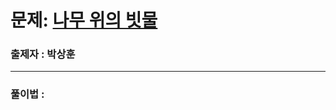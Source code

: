 # 문제: [나무 위의 빗물][link]

[link]: https://www.acmicpc.net/problem/1525

### 출제자 : 박상훈

---
### 풀이법 : 



